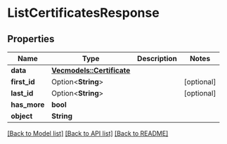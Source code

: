 # ListCertificatesResponse

## Properties

Name | Type | Description | Notes
------------ | ------------- | ------------- | -------------
**data** | [**Vec<models::Certificate>**](Certificate.md) |  | 
**first_id** | Option<**String**> |  | [optional]
**last_id** | Option<**String**> |  | [optional]
**has_more** | **bool** |  | 
**object** | **String** |  | 

[[Back to Model list]](../README.md#documentation-for-models) [[Back to API list]](../README.md#documentation-for-api-endpoints) [[Back to README]](../README.md)


